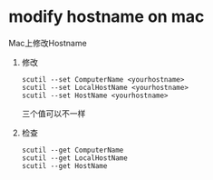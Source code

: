 # modify hostname on mac
Mac上修改Hostname

1. 修改

    ```shell
    scutil --set ComputerName <yourhostname>
    scutil --set LocalHostName <yourhostname>
    scutil --set HostName <yourhostname>
    ```
    
    三个值可以不一样

1. 检查

    ```shell
    scutil --get ComputerName
    scutil --get LocalHostName
    scutil --get HostName
    ```
